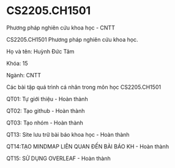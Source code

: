 # CS2205.CH1501
Phương pháp nghiên cứu khoa học - CNTT

CS2205.CH1501 Phương pháp nghiên cứu khoa học.

Họ và tên: Huỳnh Đức Tâm

Khóa: 15

Ngành: CNTT

Các bài tập quá trình cá nhân trong môn học CS2205.CH1501

QT01: Tự giới thiệu - Hoàn thành

QT02: Tạo github - Hoàn thành

QT03: Tạo nhóm - Hoàn thành

QT13: Site lưu trữ bài báo khoa học - Hoàn thành

QT14:TẠO MINDMAP LIÊN QUAN ĐẾN BÀI BÁO KH - Hoàn thành

QT15: SỬ DỤNG OVERLEAF - Hoàn thành
